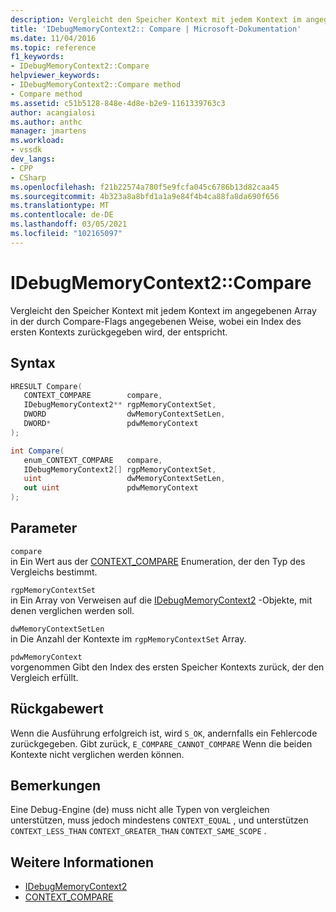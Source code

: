 ```yaml
---
description: Vergleicht den Speicher Kontext mit jedem Kontext im angegebenen Array in der durch Compare-Flags angegebenen Weise, wobei ein Index des ersten Kontexts zurückgegeben wird, der entspricht.
title: 'IDebugMemoryContext2:: Compare | Microsoft-Dokumentation'
ms.date: 11/04/2016
ms.topic: reference
f1_keywords:
- IDebugMemoryContext2::Compare
helpviewer_keywords:
- IDebugMemoryContext2::Compare method
- Compare method
ms.assetid: c51b5128-848e-4d8e-b2e9-1161339763c3
author: acangialosi
ms.author: anthc
manager: jmartens
ms.workload:
- vssdk
dev_langs:
- CPP
- CSharp
ms.openlocfilehash: f21b22574a780f5e9fcfa045c6786b13d82caa45
ms.sourcegitcommit: 4b323a8a8bfd1a1a9e84f4b4ca88fa8da690f656
ms.translationtype: MT
ms.contentlocale: de-DE
ms.lasthandoff: 03/05/2021
ms.locfileid: "102165097"
---
```

# <a name="idebugmemorycontext2compare"></a>IDebugMemoryContext2::Compare
Vergleicht den Speicher Kontext mit jedem Kontext im angegebenen Array in der durch Compare-Flags angegebenen Weise, wobei ein Index des ersten Kontexts zurückgegeben wird, der entspricht.

## <a name="syntax"></a>Syntax

```cpp
HRESULT Compare( 
   CONTEXT_COMPARE        compare,
   IDebugMemoryContext2** rgpMemoryContextSet,
   DWORD                  dwMemoryContextSetLen,
   DWORD*                 pdwMemoryContext
);
```

```csharp
int Compare(
   enum_CONTEXT_COMPARE   compare,
   IDebugMemoryContext2[] rgpMemoryContextSet,
   uint                   dwMemoryContextSetLen,
   out uint               pdwMemoryContext
);
```

## <a name="parameters"></a>Parameter
`compare`\
in Ein Wert aus der [CONTEXT_COMPARE](../../../extensibility/debugger/reference/context-compare.md) Enumeration, der den Typ des Vergleichs bestimmt.

`rgpMemoryContextSet`\
in Ein Array von Verweisen auf die [IDebugMemoryContext2](../../../extensibility/debugger/reference/idebugmemorycontext2.md) -Objekte, mit denen verglichen werden soll.

`dwMemoryContextSetLen`\
in Die Anzahl der Kontexte im `rgpMemoryContextSet` Array.

`pdwMemoryContext`\
vorgenommen Gibt den Index des ersten Speicher Kontexts zurück, der den Vergleich erfüllt.

## <a name="return-value"></a>Rückgabewert
 Wenn die Ausführung erfolgreich ist, wird `S_OK`, andernfalls ein Fehlercode zurückgegeben. Gibt zurück, `E_COMPARE_CANNOT_COMPARE` Wenn die beiden Kontexte nicht verglichen werden können.

## <a name="remarks"></a>Bemerkungen
 Eine Debug-Engine (de) muss nicht alle Typen von vergleichen unterstützen, muss jedoch mindestens `CONTEXT_EQUAL` , und unterstützen `CONTEXT_LESS_THAN` `CONTEXT_GREATER_THAN` `CONTEXT_SAME_SCOPE` .

## <a name="see-also"></a>Weitere Informationen
- [IDebugMemoryContext2](../../../extensibility/debugger/reference/idebugmemorycontext2.md)
- [CONTEXT_COMPARE](../../../extensibility/debugger/reference/context-compare.md)
